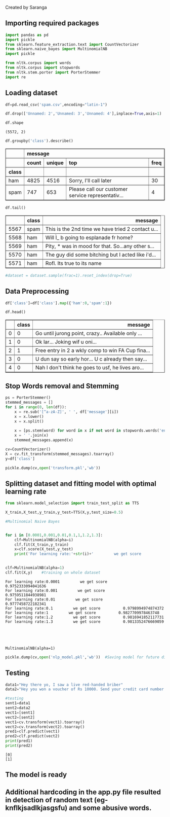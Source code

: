 Created by Saranga

## Importing required packages


```python
import pandas as pd
import pickle
from sklearn.feature_extraction.text import CountVectorizer
from sklearn.naive_bayes import MultinomialNB
import pickle

from nltk.corpus import words
from nltk.corpus import stopwords
from nltk.stem.porter import PorterStemmer
import re
```

## Loading dataset 


```python
df=pd.read_csv('spam.csv',encoding="latin-1")
```


```python
df.drop(['Unnamed: 2','Unnamed: 3','Unnamed: 4'],inplace=True,axis=1)
```


```python
df.shape
```




    (5572, 2)




```python
df.groupby('class').describe()
```




<div>
<style scoped>
    .dataframe tbody tr th:only-of-type {
        vertical-align: middle;
    }

    .dataframe tbody tr th {
        vertical-align: top;
    }

    .dataframe thead tr th {
        text-align: left;
    }

    .dataframe thead tr:last-of-type th {
        text-align: right;
    }
</style>
<table border="1" class="dataframe">
  <thead>
    <tr>
      <th></th>
      <th colspan="4" halign="left">message</th>
    </tr>
    <tr>
      <th></th>
      <th>count</th>
      <th>unique</th>
      <th>top</th>
      <th>freq</th>
    </tr>
    <tr>
      <th>class</th>
      <th></th>
      <th></th>
      <th></th>
      <th></th>
    </tr>
  </thead>
  <tbody>
    <tr>
      <td>ham</td>
      <td>4825</td>
      <td>4516</td>
      <td>Sorry, I'll call later</td>
      <td>30</td>
    </tr>
    <tr>
      <td>spam</td>
      <td>747</td>
      <td>653</td>
      <td>Please call our customer service representativ...</td>
      <td>4</td>
    </tr>
  </tbody>
</table>
</div>




```python
df.tail()
```




<div>
<style scoped>
    .dataframe tbody tr th:only-of-type {
        vertical-align: middle;
    }

    .dataframe tbody tr th {
        vertical-align: top;
    }

    .dataframe thead th {
        text-align: right;
    }
</style>
<table border="1" class="dataframe">
  <thead>
    <tr style="text-align: right;">
      <th></th>
      <th>class</th>
      <th>message</th>
    </tr>
  </thead>
  <tbody>
    <tr>
      <td>5567</td>
      <td>spam</td>
      <td>This is the 2nd time we have tried 2 contact u...</td>
    </tr>
    <tr>
      <td>5568</td>
      <td>ham</td>
      <td>Will Ì_ b going to esplanade fr home?</td>
    </tr>
    <tr>
      <td>5569</td>
      <td>ham</td>
      <td>Pity, * was in mood for that. So...any other s...</td>
    </tr>
    <tr>
      <td>5570</td>
      <td>ham</td>
      <td>The guy did some bitching but I acted like i'd...</td>
    </tr>
    <tr>
      <td>5571</td>
      <td>ham</td>
      <td>Rofl. Its true to its name</td>
    </tr>
  </tbody>
</table>
</div>




```python
#dataset = dataset.sample(frac=1).reset_index(drop=True)
```

## Data Preprocessing


```python
df['class']=df['class'].map({'ham':0,'spam':1})
```


```python
df.head()
```




<div>
<style scoped>
    .dataframe tbody tr th:only-of-type {
        vertical-align: middle;
    }

    .dataframe tbody tr th {
        vertical-align: top;
    }

    .dataframe thead th {
        text-align: right;
    }
</style>
<table border="1" class="dataframe">
  <thead>
    <tr style="text-align: right;">
      <th></th>
      <th>class</th>
      <th>message</th>
    </tr>
  </thead>
  <tbody>
    <tr>
      <td>0</td>
      <td>0</td>
      <td>Go until jurong point, crazy.. Available only ...</td>
    </tr>
    <tr>
      <td>1</td>
      <td>0</td>
      <td>Ok lar... Joking wif u oni...</td>
    </tr>
    <tr>
      <td>2</td>
      <td>1</td>
      <td>Free entry in 2 a wkly comp to win FA Cup fina...</td>
    </tr>
    <tr>
      <td>3</td>
      <td>0</td>
      <td>U dun say so early hor... U c already then say...</td>
    </tr>
    <tr>
      <td>4</td>
      <td>0</td>
      <td>Nah I don't think he goes to usf, he lives aro...</td>
    </tr>
  </tbody>
</table>
</div>



## Stop Words removal and Stemming 


```python
ps = PorterStemmer()
stemmed_messages = []
for i in range(0, len(df)):
    x = re.sub('[^a-zA-Z]', ' ', df['message'][i])
    x = x.lower()
    x = x.split()
    
    x = [ps.stem(word) for word in x if not word in stopwords.words('english')]
    x = ' '.join(x)
    stemmed_messages.append(x)
```




```python
cv=CountVectorizer()
X = cv.fit_transform(stemmed_messages).toarray()
y=df['class']
```


```python
pickle.dump(cv,open('transform.pkl','wb'))
```

## Splitting dataset and fitting model with optimal learning rate


```python
from sklearn.model_selection import train_test_split as TTS

X_train,X_test,y_train,y_test=TTS(X,y,test_size=0.5)
```


```python
#Multinomial Naive Bayes


for i in [0.0001,0.001,0.01,0.1,1,1.2,1.3]:
    clf=MultinomialNB(alpha=i)
    clf.fit(X_train,y_train)
    x=clf.score(X_test,y_test)
    print('For learning rate:'+str(i)+'         we get score          '+str(x))
    

clf=MultinomialNB(alpha=1)
clf.fit(X,y)    #training on whole dataset
```

    For learning rate:0.0001         we get score          0.9752333094041636
    For learning rate:0.001         we get score          0.9759511844938981
    For learning rate:0.01         we get score          0.9777458722182341
    For learning rate:0.1         we get score          0.9798994974874372
    For learning rate:1         we get score          0.9827709978463748
    For learning rate:1.2         we get score          0.9816941852117731
    For learning rate:1.3         we get score          0.9813352476669059
    




    MultinomialNB(alpha=1)




```python
pickle.dump(cv,open('nlp_model.pkl','wb'))  #Saving model for future direct use
```

## Testing


```python
data1="Hey there yo, I saw a live red-handed briber"
data2="Hey you won a voucher of Rs 10000. Send your credit card number and claim it"
```


```python
#testing
sent1=data1
sent2=data2
vect1=[sent1]
vect2=[sent2]
vect1=cv.transform(vect1).toarray()
vect2=cv.transform(vect2).toarray()
pred1=clf.predict(vect1)
pred2=clf.predict(vect2)
print(pred1)
print(pred2)

```

    [0]
    [1]
    

## The model is ready

## Additional hardcoding in the app.py file resulted in detection of random text (eg- knflkjsadlkjasgsfu) and some abusive words.


